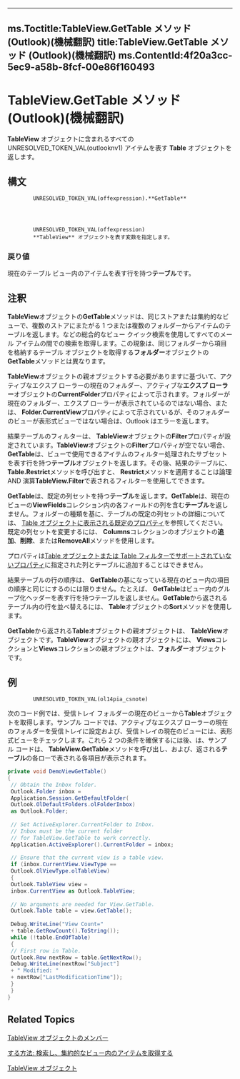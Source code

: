 

---
ms.Toctitle:TableView.GetTable メソッド (Outlook)(機械翻訳)
title:TableView.GetTable メソッド (Outlook)(機械翻訳)
ms.ContentId:4f20a3cc-5ec9-a58b-8fcf-00e86f160493
---
# TableView.GetTable メソッド (Outlook)(機械翻訳)




**TableView** オブジェクトに含まれるすべての UNRESOLVED_TOKEN_VAL(outlooknv1) アイテムを表す **Table** オブジェクトを返します。

## 構文

            UNRESOLVED_TOKEN_VAL(offexpression).**GetTable**




            UNRESOLVED_TOKEN_VAL(offexpression)
            **TableView** オブジェクトを表す変数を指定します。

### 戻り値
現在のテーブル ビュー内のアイテムを表す行を持つ**テーブル**です。





## 注釈
**TableView**オブジェクトの**GetTable**メソッドは、同じストアまたは集約的なビューで、複数のストアにまたがる 1 つまたは複数のフォルダーからアイテムのテーブルを返します。などの総合的なビュー クイック検索を使用してすべてのメール アイテムの間での検索を取得します。この現象は、同じフォルダーから項目を格納するテーブル オブジェクトを取得する**フォルダー**オブジェクトの**GetTable**メソッドとは異なります。



**TableView**オブジェクトの親オブジェクトする必要がありますに基づいて、アクティブなエクスプ ローラーの現在のフォルダー、アクティブな**エクスプ ローラー**オブジェクトの**CurrentFolder**プロパティによって示されます。フォルダーが現在のフォルダー、エクスプ ローラーが表示されているのではない場合、または、 **Folder.CurrentView**プロパティによって示されているが、そのフォルダーのビューが表形式ビューではない場合は、Outlook はエラーを返します。



結果テーブルのフィルターは、 **TableView**オブジェクトの**Filter**プロパティが設定されています。**TableView**オブジェクトの**Filter**プロパティが空でない場合、 **GetTable**は、ビューで使用できるアイテムのフィルター処理されたサブセットを表す行を持つ**テーブル**オブジェクトを返します。その後、結果のテーブルに、 **Table.Restrict**メソッドを呼び出すと、 **Restrict**メソッドを適用することは論理 AND 演算**TableView.Filter**で表されるフィルターを使用してできます。



**GetTable**は、既定の列セットを持つ**テーブル**を返します。**GetTable**は、現在のビューの**ViewFields**コレクション内の各フィールドの列を含む**テーブル**を返しません。フォルダーの種類を基に、テーブルの既定の列セットの詳細については、 [Table オブジェクトに表示される既定のプロパティ](649c64f3-2d1e-23f1-bf13-3368da79e62b.md)を参照してください。既定の列セットを変更するには、 **Columns**コレクションのオブジェクトの**追加**、**削除**、または**RemoveAll**メソッドを使用します。 

 

プロパティは[Table オブジェクトまたは Table フィルターでサポートされていないプロパティ](0e37f03f-7677-ca29-d0b2-8b45c026e5f1.md)に指定された列とテーブルに追加することはできません。



結果テーブルの行の順序は、 **GetTable**の基になっている現在のビュー内の項目の順序と同じにするのには限りません。たとえば、 **GetTable**はビュー内のグループ化ヘッダーを表す行を持つテーブルを返しません。**GetTable**から返されるテーブル内の行を並べ替えるには、 **Table**オブジェクトの**Sort**メソッドを使用します。



**GetTable**から返される**Table**オブジェクトの親オブジェクトは、 **TableView**オブジェクトです。**TableView**オブジェクトの親オブジェクトには、 **Views**コレクションと**Views**コレクションの親オブジェクトは、**フォルダー**オブジェクトです。



## 例

            UNRESOLVED_TOKEN_VAL(ol14pia_csnote)
          



次のコード例では、受信トレイ フォルダーの現在のビューから**Table**オブジェクトを取得します。サンプル コードでは、アクティブなエクスプ ローラーの現在のフォルダーを受信トレイに設定および、受信トレイの現在のビューには、表形式ビューをチェックします。これら 2 つの条件を確保するには後、は、サンプル コードは、 **TableView.GetTable**メソッドを呼び出し、および、返される**テーブル**の各ローで表される各項目が表示されます。

```csharp
private void DemoViewGetTable() 
{ 
 // Obtain the Inbox folder. 
 Outlook.Folder inbox = 
 Application.Session.GetDefaultFolder( 
 Outlook.OlDefaultFolders.olFolderInbox) 
 as Outlook.Folder; 
 
 // Set ActiveExplorer.CurrentFolder to Inbox. 
 // Inbox must be the current folder 
 // for TableView.GetTable to work correctly. 
 Application.ActiveExplorer().CurrentFolder = inbox; 
 
 // Ensure that the current view is a table view. 
 if (inbox.CurrentView.ViewType == 
 Outlook.OlViewType.olTableView) 
 { 
 Outlook.TableView view = 
 inbox.CurrentView as Outlook.TableView; 
 
 // No arguments are needed for View.GetTable. 
 Outlook.Table table = view.GetTable(); 
 
 Debug.WriteLine("View Count=" 
 + table.GetRowCount().ToString()); 
 while (!table.EndOfTable) 
 { 
 // First row in Table. 
 Outlook.Row nextRow = table.GetNextRow(); 
 Debug.WriteLine(nextRow["Subject"] 
 + " Modified: " 
 + nextRow["LastModificationTime"]); 
 } 
 } 
} 

```




## Related Topics

[TableView オブジェクトのメンバー](2cc17ec6-12cf-d335-9370-d3922b45510e.md)

[する方法: 検索し、集約的なビュー内のアイテムを取得する](bd62f7b8-f110-ee0a-5930-877f14353a84.md)

[TableView オブジェクト](026e27f8-1655-060d-e8cc-87eaaf4f1510.md)





